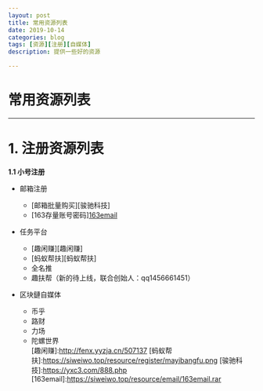 ```yaml
---
layout: post
title: 常用资源列表
date: 2019-10-14
categories: blog
tags: [资源][注册][自媒体]
description: 提供一些好的资源

---
```


# **常用资源列表**

------

# 1. 注册资源列表 #

**1.1 小号注册** 

- 邮箱注册
	- [邮箱批量购买][骏驰科技]
	- [163存量账号密码][163email](密码：Te.....)
	

- 任务平台
	* [趣闲赚][趣闲赚]
	* [蚂蚁帮扶][蚂蚁帮扶]
	* 全名推
	* 趣扶帮（新的待上线，联合创始人：qq1456661451）
	
- 区块鏈自媒体
	- 币乎
	- 路财
	- 力场
	- 陀螺世界	
[趣闲赚]:http://fenx.yyzja.cn/507137
[蚂蚁帮扶]:https://siweiwo.top/resource/register/mayibangfu.png
[骏驰科技]:https://yxc3.com/888.php
[163email]:https://siweiwo.top/resource/email/163email.rar






